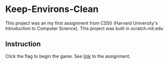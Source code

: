 # Keep-Environs-Clean
This project was an my first assignment from CS50 (Harvard University's Introduction to Computer Science). This project was built in scratch.mit.edu

## Instruction
Click the flag to begin the game. See [link](https://scratch.mit.edu/projects/411415343/) to the assignment. 
